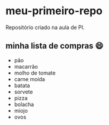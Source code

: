 # meu-primeiro-repo
Repositório criado na aula de PI.

## minha lista de compras 😄
- pão
- macarrão
- molho de tomate
- carne moída
- batata
- sorvete
- pizza
- bolacha
- miojo
- ovos

